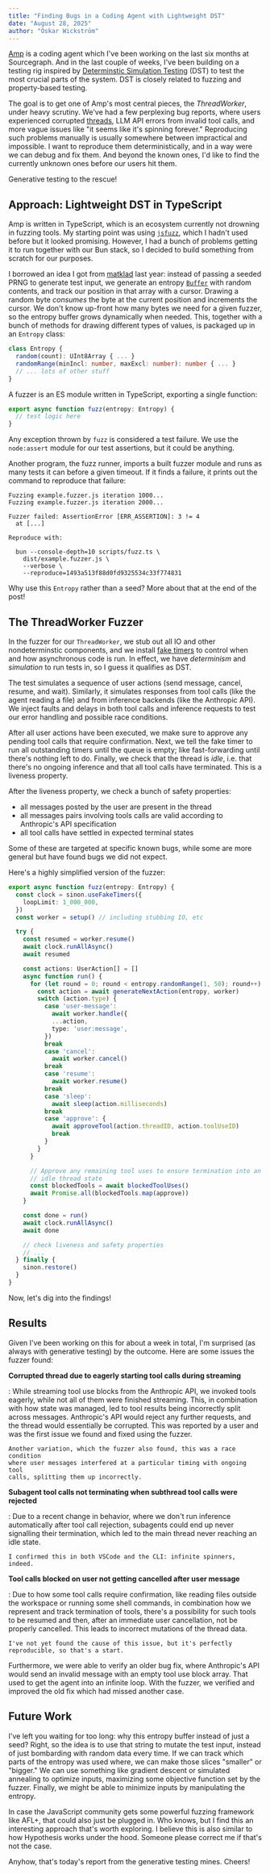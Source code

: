 ```yaml
---
title: "Finding Bugs in a Coding Agent with Lightweight DST" 
date: "August 28, 2025"
author: "Oskar Wickström"
---
```


[Amp](https://ampcode.com/) is a coding agent which I've been working on the
last six months at Sourcegraph. And in the last couple of weeks, I've been
building on a testing rig inspired by [Determinstic Simulation
Testing](https://github.com/ivanyu/awesome-deterministic-simulation-testing)
(DST) to test the most crucial parts of the system. DST is closely related to
fuzzing and property-based testing.

The goal is to get one of Amp's most central pieces, the _ThreadWorker_, under
heavy scrutiny. We've had a few perplexing bug reports, where users experienced
corrupted [threads](https://ampcode.com/manual#threads), LLM API errors from
invalid tool calls, and more vague issues like "it seems like it's spinning
forever." Reproducing such problems manually is usually somewhere between
impractical and impossible. I want to reproduce them deterministically, and in
a way were we can debug and fix them. And beyond the known ones, I'd like to find
the currently unknown ones before our users hit them.

Generative testing to the rescue!

## Approach: Lightweight DST in TypeScript

Amp is written in TypeScript, which is an ecosystem currently not drowning in
fuzzing tools. My starting point was using
[`jsfuzz`](https://www.npmjs.com/package/jsfuzz), which I hadn't used before
but it looked promising. However, I had a bunch of problems getting it to
run together with our Bun stack, so I decided to build something from scratch
for our purposes.

I borrowed an idea I got from [matklad](https://matklad.github.io/) last year:
instead of passing a seeded PRNG to generate test input, we generate an entropy
[`Buffer`](https://bun.com/docs/api/binary-data#buffer) with random contents,
and track our position in that array with a cursor. Drawing a random byte
_consumes_ the byte at the current position and increments the cursor. We don't
know up-front how many bytes we need for a given fuzzer, so the entropy buffer
grows dynamically when needed. This, together with a bunch of methods for
drawing different types of values, is packaged up in an `Entropy` class:

```typescript
class Entropy {
  random(count): UInt8Array { ... }
  randomRange(minIncl: number, maxExcl: number): number { ... }
  // ... lots of other stuff
}
```

A fuzzer is an ES module written in TypeScript, exporting a single function:

```typescript
export async function fuzz(entropy: Entropy) {
  // test logic here
}
```

Any exception thrown by `fuzz` is considered a test failure. We use the
`node:assert` module for our test assertions, but it could be anything.

Another program, the fuzz runner, imports a built fuzzer module and runs as
many tests it can before a given timeout. If it finds a failure, it prints out
the command to reproduce that failure:

```
Fuzzing example.fuzzer.js iteration 1000...
Fuzzing example.fuzzer.js iteration 2000...

Fuzzer failed: AssertionError [ERR_ASSERTION]: 3 != 4
  at [...]

Reproduce with:

  bun --console-depth=10 scripts/fuzz.ts \
    dist/example.fuzzer.js \
    --verbose \
    --reproduce=1493a513f88d0fd9325534c33f774831
```

Why use this `Entropy` rather than a seed? More about that at the end of the
post!

## The ThreadWorker Fuzzer

In the fuzzer for our `ThreadWorker`, we stub out all IO and other
nondeterminstic components, and we install [fake
timers](https://sinonjs.org/releases/latest/fake-timers/) to control when and
how asynchronous code is run. In effect, we have _determinism_ and _simulation_
to run tests in, so I guess it qualifies as DST.

The test simulates a sequence of user actions (send message, cancel, resume,
and wait). Similarly, it simulates responses from tool calls (like the agent
reading a file) and from inference backends (like the Anthropic API). We inject
faults and delays in both tool calls and inference requests to test our error
handling and possible race conditions.

After all user actions have been executed, we make sure to approve any pending
tool calls that require confirmation. Next, we tell the fake timer to run all
outstanding timers until the queue is empty; like fast-forwarding until there's
nothing left to do. Finally, we check that the thread is _idle_, i.e. that
there's no ongoing inference and that all tool calls have terminated. This is
a liveness property.

After the liveness property, we check a bunch of safety properties:

* all messages posted by the user are present in the thread
* all messages pairs involving tools calls are valid according to Anthropic's API specification
* all tool calls have settled in expected terminal states

Some of these are targeted at specific known bugs, while some are more general
but have found bugs we did not expect. 

Here's a highly simplified version of the fuzzer:

```typescript
export async function fuzz(entropy: Entropy) {
  const clock = sinon.useFakeTimers({
    loopLimit: 1_000_000,
  })
  const worker = setup() // including stubbing IO, etc

  try {
    const resumed = worker.resume()
    await clock.runAllAsync()
    await resumed

    const actions: UserAction[] = []
    async function run() {
      for (let round = 0; round < entropy.randomRange(1, 50); round++) {
        const action = await generateNextAction(entropy, worker)
        switch (action.type) {
          case 'user-message':
            await worker.handle({
            ...action,
            type: 'user:message',
          })
          break
          case 'cancel':
            await worker.cancel()
          break
          case 'resume':
            await worker.resume()
          break
          case 'sleep':
            await sleep(action.milliseconds)
          break
          case 'approve': {
            await approveTool(action.threadID, action.toolUseID)
            break
          }
        }
      }

      // Approve any remaining tool uses to ensure termination into an 
      // idle thread state
      const blockedTools = await blockedToolUses()
      await Promise.all(blockedTools.map(approve))
    }

    const done = run()
    await clock.runAllAsync()
    await done

    // check liveness and safety properties
    // ...
  } finally {
    sinon.restore()
  }
}
```

Now, let's dig into the findings!

## Results

Given I've been working on this for about a week in total, I'm surprised (as
always with generative testing) by the outcome. Here are some issues the fuzzer
found:

**Corrupted thread due to eagerly starting tool calls during streaming**

: While streaming tool use blocks from the Anthropic API, we invoked tools
    eagerly, while not all of them were finished streaming. This, in combination
    with how state was managed, led to tool results being incorrectly split across
    messages. Anthropic's API would reject any further requests, and the thread
    would essentially be corrupted. This was reported by a user and was the first
    issue we found and fixed using the fuzzer.

    Another variation, which the fuzzer also found, this was a race condition
    where user messages interfered at a particular timing with ongoing tool
    calls, splitting them up incorrectly.

**Subagent tool calls not terminating when subthread tool calls were rejected**

: Due to a recent change in behavior, where we don't run inference
    automatically after tool call rejection, subagents could end up never
    signalling their termination, which led to the main thread never reaching an
    idle state.

    I confirmed this in both VSCode and the CLI: infinite spinners, indeed.

**Tool calls blocked on user not getting cancelled after user message**

: Due to how some tool calls require confirmation, like reading files outside
    the workspace or running some shell commands, in combination how we represent
    and track termination of tools, there's a possibility for such tools to be
    resumed and then, after an immediate user cancellation, not be properly
    cancelled. This leads to incorrect mutations of the thread data.

    I've not yet found the cause of this issue, but it's perfectly
    reproducible, so that's a start.
    

Furthermore, we were able to verify an older bug fix, where Anthropic's API
would send an invalid message with an empty tool use block array. That used to
get the agent into an infinite loop. With the fuzzer, we verified and improved
the old fix which had missed another case.

## Future Work

I've left you waiting for too long: why this entropy buffer instead of just a
seed? Right, so the idea is to use that string to mutate the test input,
instead of just bombarding with random data every time. If we can track which
parts of the entropy was used where, we can make those slices "smaller" or
"bigger." We can use something like gradient descent or simulated annealing to
optimize inputs, maximizing some objective function set by the fuzzer. Finally,
we might be able to minimize inputs by manipulating the entropy.

In case the JavaScript community gets some powerful fuzzing framework like
AFL+, that could also just be plugged in. Who knows, but I find this an
interesting approach that's worth exploring. I believe this is also similar to
how Hypothesis works under the hood. Someone please correct me if that's not
the case.

Anyhow, that's today's report from the generative testing mines. Cheers!

